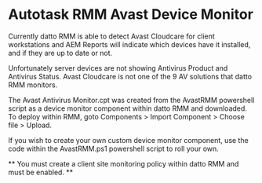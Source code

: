 # Autotask RMM Avast Device Monitor

Currently datto RMM is able to detect Avast Cloudcare for client workstations and AEM Reports will indicate which devices have it installed, and if they are up to date or not.

Unfortunately server devices are not showing Antivirus Product and Antivirus Status. Avast Cloudcare is not one of the 9 AV solutions that datto RMM monitors.

The Avast Antivirus Monitor.cpt was created from the AvastRMM powershell script as a device monitor component within datto RMM and downloaded. To deploy within RMM, goto Components > Import Component > Choose file > Upload.

If you wish to create your own custom device monitor component, use the code within the AvastRMM.ps1 powershell script to roll your own.

** You must create a client site monitoring policy within datto RMM and must be enabled. **
